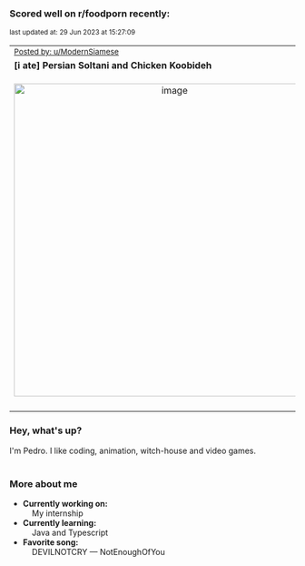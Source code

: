 ### Scored well on r/foodporn recently:

<p align="left"><sub>last updated at: 29 Jun 2023 at 15:27:09</sub></p>

|   |
| --- |
| <sub>[Posted by: u/ModernSiamese][source]</sub> |
| **[i ate] Persian Soltani and Chicken Koobideh** | 
|<p align="center"> <img alt="image" src="https://i.redd.it/i44rhjwmmn8b1.jpg" width="550" /> </p>|
|   |

### Hey, what's up?

I'm Pedro. I like coding, animation, witch-house and video games.<br><br>

### More about me
- **Currently working on:**  
&nbsp;&nbsp;&nbsp;&nbsp;My internship
- **Currently learning:**  
&nbsp;&nbsp;&nbsp;&nbsp;Java and Typescript
- **Favorite song:**  
&nbsp;&nbsp;&nbsp;&nbsp;DEVILNOTCRY — NotEnoughOfYou<br><br>

  



  
  
  
[linkedin]: https://linkedin.com/in/pedro-h-r-gomes-8a487b14a/
[gmail]: mailto:pilique11@gmail.com
[source]: https://reddit.com/r/FoodPorn/comments/14kuoxs/i_ate_persian_soltani_and_chicken_koobideh/
[redditAPI]: https://www.reddit.com/dev/api/